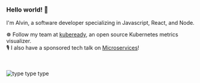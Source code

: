### Hello world! 👋

I'm Alvin, a software developer specializing in Javascript, React, and Node.

️️☸️  Follow my team at [kubeready](https://github.com/oslabs-beta/kubeready), an open source Kubernetes metrics visualizer. <br>
🎙️  I also have a sponsored tech talk on [Microservices](https://drive.google.com/file/d/1QCgMZrwyPbw8BBiv3ltPlh6e6jsMVrH1/view)!

<br>


![type type type](https://cdn.dribbble.com/users/926537/screenshots/4502924/python-2.gif)

<!--
**alvin-cheung/alvin-cheung** is a ✨ _special_ ✨ repository because its `README.md` (this file) appears on your GitHub profile.

Here are some ideas to get you started:

- 🔭 I’m currently working on ...
- 🌱 I’m currently learning ...
- 👯 I’m looking to collaborate on ...
- 🤔 I’m looking for help with ...
- 💬 Ask me about ...
- 📫 How to reach me: ...
- 😄 Pronouns: ...
- ⚡ Fun fact: ...
-->
